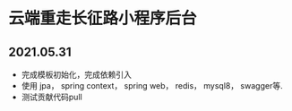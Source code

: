 # 云端重走长征路小程序后台

## 2021.05.31
- 完成模板初始化，完成依赖引入
- 使用 jpa， spring context， spring web， redis， mysql8， swagger等.
- 测试贡献代码pull